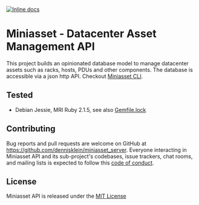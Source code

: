 [![Inline docs](https://inch-ci.org/github/dennisklein/miniasset_server.svg?branch=master&style=flat)](http://inch-ci.org/github/dennisklein/miniasset_server)

# Miniasset - Datacenter Asset Management API

This project builds an opinionated database model to manage datacenter assets such as racks, hosts, PDUs and other components. The database is accessible via a json http API. Checkout [Miniasset CLI](https://github.com/dennisklein/miniasset).

## Tested

* Debian Jessie, MRI Ruby 2.1.5, see also [Gemfile.lock](/Gemfile.lock)

## Contributing

Bug reports and pull requests are welcome on GitHub at https://github.com/dennisklein/miniasset_server. Everyone interacting in Miniasset API and its sub-project's codebases, issue trackers, chat rooms, and mailing lists is expected to follow this [code of conduct](/CODE_OF_CONDUCT.md).

## License

Miniasset API is released under the [MIT License](/LICENSE)
